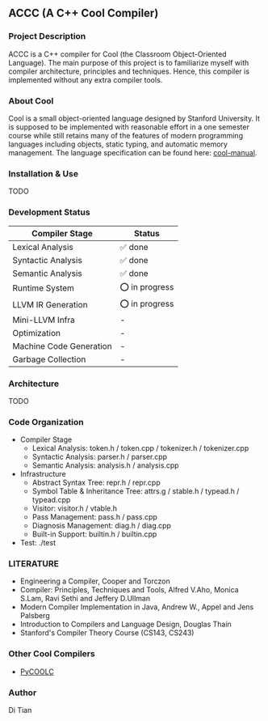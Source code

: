 ACCC (A C++ Cool Compiler)
---

### Project Description
ACCC is a C++ compiler for Cool (the Classroom Object-Oriented Language). The main purpose of this project is to
familiarize myself with compiler architecture, principles and techniques. Hence, this compiler is implemented without
any extra compiler tools.

### About Cool
Cool is a small object-oriented language designed by Stanford University. It is supposed to be implemented with reasonable
effort in a one semester course while still retains many of the features of modern programming languages
including objects, static typing, and automatic memory management. The language specification can be found here:
[cool-manual](http://theory.stanford.edu/~aiken/software/cool/cool-manual.pdf).

### Installation & Use
TODO

### Development Status
| Compiler Stage          |        Status       |
| ------------------------| ------------------- |
| Lexical Analysis        |      ✅ done        |
| Syntactic Analysis      |      ✅ done        |
| Semantic Analysis       |      ✅ done        |
| Runtime System          |    ⭕️ in progress   |
| LLVM IR Generation      |    ⭕️ in progress   |
| Mini-LLVM Infra         |        -            |
| Optimization            |        -            |
| Machine Code Generation |        -            |
| Garbage Collection      |        -            | 

### Architecture
TODO

### Code Organization
- Compiler Stage
    - Lexical Analysis: token.h / token.cpp / tokenizer.h / tokenizer.cpp
    - Syntactic Analysis: parser.h / parser.cpp
    - Semantic Analysis: analysis.h / analysis.cpp
- Infrastructure
    - Abstract Syntax Tree: repr.h / repr.cpp
    - Symbol Table & Inheritance Tree: attrs.g / stable.h / typead.h / typead.cpp
    - Visitor: visitor.h / vtable.h
    - Pass Management: pass.h / pass.cpp
    - Diagnosis Management: diag.h / diag.cpp
    - Built-in Support: builtin.h / builtin.cpp
- Test: ./test

### LITERATURE
- Engineering a Compiler, Cooper and Torczon
- Compiler: Principles, Techniques and Tools, Alfred V.Aho, Monica S.Lam, Ravi Sethi and Jeffery D.Ullman
- Modern Compiler Implementation in Java, Andrew W., Appel and Jens Palsberg
- Introduction to Compilers and Language Design, Douglas Thain
- Stanford's Compiler Theory Course (CS143, CS243)

### Other Cool Compilers
- [PyCOOLC](https://github.com/aalhour/PyCOOLC)

### Author
Di Tian


